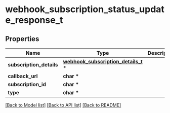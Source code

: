 # webhook_subscription_status_update_response_t

## Properties
Name | Type | Description | Notes
------------ | ------------- | ------------- | -------------
**subscription_details** | [**webhook_subscription_details_t**](webhook_subscription_details.md) \* |  | [optional] 
**callback_url** | **char \*** |  | [optional] 
**subscription_id** | **char \*** |  | [optional] 
**type** | **char \*** |  | [optional] 

[[Back to Model list]](../README.md#documentation-for-models) [[Back to API list]](../README.md#documentation-for-api-endpoints) [[Back to README]](../README.md)


